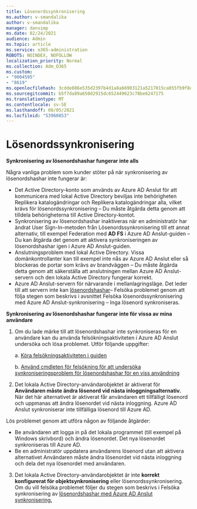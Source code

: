 ```yaml
---
title: Lösenordssynkronisering
ms.author: v-smandalika
author: v-smandalika
manager: dansimp
ms.date: 02/24/2021
audience: Admin
ms.topic: article
ms.service: o365-administration
ROBOTS: NOINDEX, NOFOLLOW
localization_priority: Normal
ms.collection: Adm_O365
ms.custom:
- "9004595"
- "8619"
ms.openlocfilehash: 3cdde086e535d2397b4d1a8a66903121a5217015ca055fb9f8d025b0842f044b
ms.sourcegitcommit: b5f7da89a650d2915dc652449623c78be6247175
ms.translationtype: MT
ms.contentlocale: sv-SE
ms.lasthandoff: 08/05/2021
ms.locfileid: "53960853"
---
```

# <a name="password-synchronization"></a>Lösenordssynkronisering

**Synkronisering av lösenordshashar fungerar inte alls**

Några vanliga problem som kunder stöter på när synkronisering av lösenordshashar inte fungerar är:

- Det Active Directory-konto som används av Azure AD Anslut för  att kommunicera  med lokal Active Directory beviljas inte behörigheten Replikera katalogändringar och Replikera katalogändringar alla, vilket krävs för lösenordssynkronisering – Du måste åtgärda detta genom att tilldela behörigheterna till Active Directory-kontot.
- Synkronisering av lösenordshashar inaktiveras när en administratör  har ändrat User Sign-In-metoden från Lösenordssynkronisering till ett annat alternativ, till exempel  Federation med **AD FS** i Azure AD Anslut-guiden – Du kan åtgärda det genom att aktivera synkroniseringen av lösenordshashar igen i Azure AD Anslut-guiden.
- Anslutningsproblem med lokal Active Directory. Vissa domänkontrollanter kan till exempel inte nås av Azure [](https://docs.microsoft.com/azure/active-directory/hybrid/reference-connect-ports) AD Anslut eller så blockeras de portar som krävs av brandväggen – Du måste åtgärda detta genom att säkerställa att anslutningen mellan Azure AD Anslut-servern och den lokala Active Directory fungerar korrekt.
- Azure AD Anslut-servern för närvarande i mellanlagringsläge. Det leder till att servern inte kan [lösenordshashar](https://docs.microsoft.com/azure/active-directory/hybrid/tshoot-connect-password-hash-synchronization)– Felsöka problemet genom att följa stegen som beskrivs i avsnittet Felsöka lösenordssynkronisering med Azure AD Anslut-synkronisering – Inga lösenord synkroniseras.

**Synkronisering av lösenordshashar fungerar inte för vissa av mina användare**

1. Om du lade märke till att lösenordshashar  inte synkroniseras för en användare kan du använda felsökningsaktiviteten i Azure AD Anslut undersöka och lösa problemet. Utför följande uppgifter:

    a. [Köra felsökningsaktiviteten i guiden](https://docs.microsoft.com/azure/active-directory/hybrid/tshoot-connect-objectsync)

    b. [Använd cmdleten för felsökning för att undersöka synkroniseringsproblem för lösenordshashar för en viss användning](https://docs.microsoft.com/azure/active-directory/hybrid/tshoot-connect-password-hash-synchronization)

2. Det lokala Active Directory-användarobjektet är aktiverat för **Användaren måste ändra lösenord vid nästa inloggningsalternativ.** När det här alternativet är aktiverat får användaren ett tillfälligt lösenord och uppmanas att ändra lösenordet vid nästa inloggning. Azure AD Anslut synkroniserar inte tillfälliga lösenord till Azure AD.

Lös problemet genom att utföra någon av följande åtgärder:

- Be användaren att logga in på det lokala programmet (till exempel på Windows skrivbord) och ändra lösenordet. Det nya lösenordet synkroniseras till Azure AD.
- Be en administratör uppdatera användarens lösenord utan att aktivera alternativet Användaren måste ändra lösenordet vid nästa inloggning och dela det nya lösenordet med användaren.

3. Det lokala Active Directory-användarobjektet är inte **korrekt konfigurerat för objektsynkronisering** eller lösenordssynkronisering. Om du vill felsöka problemet följer du stegen som beskrivs i Felsöka synkronisering av [lösenordshashar med Azure AD Anslut synkronisering.](https://docs.microsoft.com/azure/active-directory/hybrid/tshoot-connect-password-hash-synchronization)







